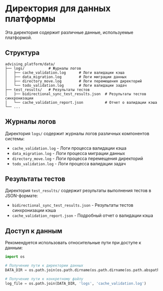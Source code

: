 # Директория для данных платформы

Эта директория содержит различные данные, используемые платформой.

## Структура

```
advising_platform/data/
├── logs/           # Журналы логов
│   ├── cache_validation.log      # Логи валидации кэша
│   ├── data_migration.log        # Логи миграции данных
│   ├── directory_move.log        # Логи перемещения директорий
│   └── todo_validation.log       # Логи валидации задач
├── test_results/   # Результаты тестов
│   ├── bidirectional_sync_test_results.json  # Результаты тестов синхронизации
│   └── cache_validation_report.json          # Отчет о валидации кэша
└── ...
```

## Журналы логов

Директория `logs/` содержит журналы логов различных компонентов системы:

- `cache_validation.log` - Логи процесса валидации кэша
- `data_migration.log` - Логи процесса миграции данных
- `directory_move.log` - Логи процесса перемещения директорий
- `todo_validation.log` - Логи процесса валидации задач

## Результаты тестов

Директория `test_results/` содержит результаты выполнения тестов в JSON-формате:

- `bidirectional_sync_test_results.json` - Результаты тестов синхронизации кэша
- `cache_validation_report.json` - Подробный отчет о валидации кэша

## Доступ к данным

Рекомендуется использовать относительные пути при доступе к данным:

```python
import os

# Получение пути к директории данных
DATA_DIR = os.path.join(os.path.dirname(os.path.dirname(os.path.abspath(__file__))), 'data')

# Получение пути к конкретному файлу
log_file = os.path.join(DATA_DIR, 'logs', 'cache_validation.log')
```